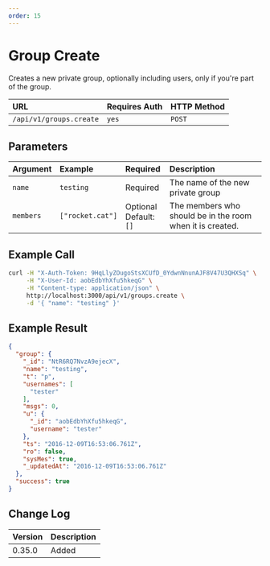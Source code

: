```yaml
---
order: 15
---
```


# Group Create
Creates a new private group, optionally including users, only if you're part of the group.

| URL | Requires Auth | HTTP Method |
| :--- | :--- | :--- |
| `/api/v1/groups.create` | `yes` | `POST` |

## Parameters
| Argument | Example | Required | Description |
| :--- | :--- | :--- | :--- |
| `name` | `testing` | Required | The name of the new private group |
| `members` | `["rocket.cat"]` | Optional <br> Default: `[]` | The members who should be in the room when it is created. |

## Example Call
```bash
curl -H "X-Auth-Token: 9HqLlyZOugoStsXCUfD_0YdwnNnunAJF8V47U3QHXSq" \
     -H "X-User-Id: aobEdbYhXfu5hkeqG" \
     -H "Content-type: application/json" \
     http://localhost:3000/api/v1/groups.create \
     -d '{ "name": "testing" }'
```

## Example Result
```json
{
  "group": {
    "_id": "NtR6RQ7NvzA9ejecX",
    "name": "testing",
    "t": "p",
    "usernames": [
      "tester"
    ],
    "msgs": 0,
    "u": {
      "_id": "aobEdbYhXfu5hkeqG",
      "username": "tester"
    },
    "ts": "2016-12-09T16:53:06.761Z",
    "ro": false,
    "sysMes": true,
    "_updatedAt": "2016-12-09T16:53:06.761Z"
  },
  "success": true
}
```

## Change Log
| Version | Description |
| :--- | :--- |
| 0.35.0 | Added |
